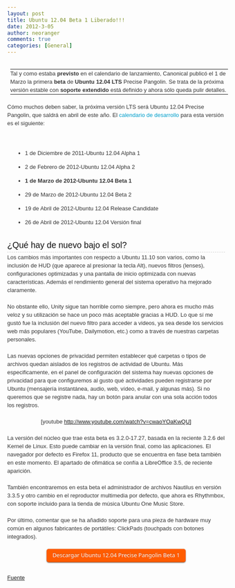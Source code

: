 ```yaml
---
layout: post
title: Ubuntu 12.04 Beta 1 Liberado!!!
date: 2012-3-05
author: neoranger
comments: true
categories: [General]
---
```

<br /><table border="0" cellpadding="2" cellspacing="2" style="border-collapse:collapse;color:#343434;font-family:Ubuntu, 'Droid Sans', Arial, Helvetica, sans-serif;font-size:13px;line-height:19px;outline-color:initial;outline-style:none;outline-width:initial;margin:0 0 0 7px;padding:0;"><tbody style="outline-color:initial;outline-style:none;outline-width:initial;margin:0;padding:0;"><tr style="outline-color:initial;outline-style:none;outline-width:initial;margin:0;padding:0;"><td style="outline-color:initial;outline-style:none;outline-width:initial;margin:0;padding:0;">Tal y como estaba <b style="background-attachment:initial;background-clip:initial;background-color:transparent;background-image:initial;background-origin:initial;background-position:initial initial;background-repeat:initial initial;border-color:initial;border-color:initial;border-width:initial;border-width:initial;font-size:13px;font-style:normal;outline-color:initial;outline-style:none;outline-width:initial;text-decoration:none;vertical-align:baseline;border-style:none;margin:0;padding:0;">previsto</b> en el calendario de lanzamiento, Canonical publicó el 1 de Marzo la primera <b style="background-attachment:initial;background-clip:initial;background-color:transparent;background-image:initial;background-origin:initial;background-position:initial initial;background-repeat:initial initial;border-color:initial;border-color:initial;border-width:initial;border-width:initial;font-size:13px;font-style:normal;outline-color:initial;outline-style:none;outline-width:initial;text-decoration:none;vertical-align:baseline;border-style:none;margin:0;padding:0;">beta</b> de <b style="background-attachment:initial;background-clip:initial;background-color:transparent;background-image:initial;background-origin:initial;background-position:initial initial;background-repeat:initial initial;border-color:initial;border-color:initial;border-width:initial;border-width:initial;font-size:13px;font-style:normal;outline-color:initial;outline-style:none;outline-width:initial;text-decoration:none;vertical-align:baseline;border-style:none;margin:0;padding:0;">Ubuntu 12.04 LTS</b> Precise Pangolin. Se trata de la próxima versión estable con <b style="background-attachment:initial;background-clip:initial;background-color:transparent;background-image:initial;background-origin:initial;background-position:initial initial;background-repeat:initial initial;border-color:initial;border-color:initial;border-width:initial;border-width:initial;font-size:13px;font-style:normal;outline-color:initial;outline-style:none;outline-width:initial;text-decoration:none;vertical-align:baseline;border-style:none;margin:0;padding:0;">soporte extendido</b> está definido y ahora sólo queda pulir detalles.</td></tr></tbody></table><span class="Apple-style-span" style="color:#343434;font-family:Ubuntu, 'Droid Sans', Arial, Helvetica, sans-serif;font-size:13px;line-height:19px;"><a href="" name="more" style="-webkit-transition-delay:initial;-webkit-transition-duration:.25s;-webkit-transition-property:all;-webkit-transition-timing-function:ease-in;color:#009ecb;outline-color:initial;outline-style:none;outline-width:initial;text-decoration:none;margin:0;padding:0;"></a></span><span class="Apple-style-span" style="color:#343434;font-family:Ubuntu, 'Droid Sans', Arial, Helvetica, sans-serif;font-size:13px;line-height:19px;"><br /></span><span class="Apple-style-span" style="color:#343434;font-family:Ubuntu, 'Droid Sans', Arial, Helvetica, sans-serif;font-size:13px;line-height:19px;">Cómo muchos deben saber, la próxima versión LTS será Ubuntu 12.04 Precise Pangolin, que saldrá en abril de este año. El</span><span class="Apple-style-span" style="color:#343434;font-family:Ubuntu, 'Droid Sans', Arial, Helvetica, sans-serif;font-size:13px;line-height:19px;"> </span><span class="Apple-style-span" style="color:#343434;font-family:Ubuntu, 'Droid Sans', Arial, Helvetica, sans-serif;font-size:13px;line-height:19px;"><a href="https://wiki.ubuntu.com/PrecisePangolin/ReleaseSchedule" style="-webkit-transition-delay:initial;-webkit-transition-duration:.25s;-webkit-transition-property:all;-webkit-transition-timing-function:ease-in;color:#009ecb;outline-color:initial;outline-style:none;outline-width:initial;text-decoration:none;margin:0;padding:0;" target="_blank">calendario de desarrollo</a></span><span class="Apple-style-span" style="color:#343434;font-family:Ubuntu, 'Droid Sans', Arial, Helvetica, sans-serif;font-size:13px;line-height:19px;"> </span><span class="Apple-style-span" style="color:#343434;font-family:Ubuntu, 'Droid Sans', Arial, Helvetica, sans-serif;font-size:13px;line-height:19px;">para esta versión es el siguiente:</span><span class="Apple-style-span" style="color:#343434;font-family:Ubuntu, 'Droid Sans', Arial, Helvetica, sans-serif;font-size:13px;line-height:19px;"><br /></span><span class="Apple-style-span" style="color:#343434;font-family:Ubuntu, 'Droid Sans', Arial, Helvetica, sans-serif;font-size:13px;line-height:19px;"><br /></span><br /><ul style="color:#343434;font-family:Ubuntu, 'Droid Sans', Arial, Helvetica, sans-serif;font-size:13px;line-height:19px;list-style-image:initial;list-style-position:initial;list-style-type:disc;outline-color:initial;outline-style:none;outline-width:initial;margin:0;padding:0 0 0 15px;"><li style="min-height:16px;outline-color:initial;outline-style:none;outline-width:initial;margin:1em 0 1em 2em;padding:0;">1 de Diciembre de 2011-Ubuntu 12.04 Alpha 1</li><li style="min-height:16px;outline-color:initial;outline-style:none;outline-width:initial;margin:1em 0 1em 2em;padding:0;">2 de Febrero de 2012-Ubuntu 12.04 Alpha 2</li><li style="min-height:16px;outline-color:initial;outline-style:none;outline-width:initial;margin:1em 0 1em 2em;padding:0;"><b style="background-attachment:initial;background-clip:initial;background-color:transparent;background-image:initial;background-origin:initial;background-position:initial initial;background-repeat:initial initial;border-color:initial;border-color:initial;border-width:initial;border-width:initial;font-size:13px;font-style:normal;outline-color:initial;outline-style:none;outline-width:initial;text-decoration:none;vertical-align:baseline;border-style:none;margin:0;padding:0;">1 de Marzo de 2012-Ubuntu 12.04 Beta 1</b></li><li style="min-height:16px;outline-color:initial;outline-style:none;outline-width:initial;margin:1em 0 1em 2em;padding:0;">29 de Marzo de 2012-Ubuntu 12.04 Beta 2</li><li style="min-height:16px;outline-color:initial;outline-style:none;outline-width:initial;margin:1em 0 1em 2em;padding:0;">19 de Abril de 2012-Ubuntu 12.04 Release Candidate</li><li style="min-height:16px;outline-color:initial;outline-style:none;outline-width:initial;margin:1em 0 1em 2em;padding:0;">26 de Abril de 2012-Ubuntu 12.04 Versión final</li></ul><span class="Apple-style-span" style="color:#343434;font-family:Ubuntu, 'Droid Sans', Arial, Helvetica, sans-serif;font-size:13px;line-height:19px;"><br /></span><h3 style="border-bottom-color:rgb(204,204,204) !important;border-bottom-style:dashed !important;border-bottom-width:1px !important;color:#111111;font-family:Ubuntu, 'Droid Sans', arial, serif;font-size:1.4em;font-weight:400;line-height:23px;outline-color:initial;outline-style:none;outline-width:initial;margin:0 0 2px;padding:0 0 4px;">¿Qué hay de nuevo bajo el sol?</h3><span class="Apple-style-span" style="color:#343434;font-family:Ubuntu, 'Droid Sans', Arial, Helvetica, sans-serif;font-size:13px;line-height:19px;">Los cambios más importantes con respecto a Ubuntu 11.10 son varios, como la inclusión de HUD (que aparece al presionar la tecla Alt), nuevos filtros (lenses), configuraciones optimizadas y una pantalla de inicio optimizada con nuevas características. Además el rendimiento general del sistema operativo ha mejorado claramente.</span><span class="Apple-style-span" style="color:#343434;font-family:Ubuntu, 'Droid Sans', Arial, Helvetica, sans-serif;font-size:13px;line-height:19px;"><br /></span><span class="Apple-style-span" style="color:#343434;font-family:Ubuntu, 'Droid Sans', Arial, Helvetica, sans-serif;font-size:13px;line-height:19px;"><br /></span><span class="Apple-style-span" style="color:#343434;font-family:Ubuntu, 'Droid Sans', Arial, Helvetica, sans-serif;font-size:13px;line-height:19px;">No obstante ello, Unity sigue tan horrible como siempre, pero ahora es mucho más veloz y su utilización se hace un poco más aceptable gracias a HUD. Lo que sí me gustó fue la inclusión del nuevo filtro para acceder a videos, ya sea desde los servicios web más populares (YouTube, Dailymotion, etc.) como a través de nuestras carpetas personales.</span><span class="Apple-style-span" style="color:#343434;font-family:Ubuntu, 'Droid Sans', Arial, Helvetica, sans-serif;font-size:13px;line-height:19px;"><br /></span><span class="Apple-style-span" style="color:#343434;font-family:Ubuntu, 'Droid Sans', Arial, Helvetica, sans-serif;font-size:13px;line-height:19px;"><br /></span><span class="Apple-style-span" style="color:#343434;font-family:Ubuntu, 'Droid Sans', Arial, Helvetica, sans-serif;font-size:13px;line-height:19px;">Las nuevas opciones de privacidad permiten establecer qué carpetas o tipos de archivos quedan aislados de los registros de actividad de Ubuntu. Más especificamente, en el panel de configuración del sistema hay nuevas opciones de privacidad para que configuremos al gusto qué actividades pueden registrarse por Ubuntu (mensajería instantánea, audio, web, vídeo, e-mail, y algunas más). Si no queremos que se registre nada, hay un botón para anular con una sola acción todos los registros.</span><span class="Apple-style-span" style="color:#343434;font-family:Ubuntu, 'Droid Sans', Arial, Helvetica, sans-serif;font-size:13px;line-height:19px;"><br /></span><span class="Apple-style-span" style="color:#343434;font-family:Ubuntu, 'Droid Sans', Arial, Helvetica, sans-serif;font-size:13px;line-height:19px;"><br /></span><div style="color:#343434;font-family:Ubuntu, 'Droid Sans', Arial, Helvetica, sans-serif;font-size:13px;line-height:19px;outline-color:initial;outline-style:none;outline-width:initial;text-align:center;margin:0;padding:0;">[youtube http://www.youtube.com/watch?v=cwaoYOaKwQU]</div><span class="Apple-style-span" style="color:#343434;font-family:Ubuntu, 'Droid Sans', Arial, Helvetica, sans-serif;font-size:13px;line-height:19px;"><br /></span><span class="Apple-style-span" style="color:#343434;font-family:Ubuntu, 'Droid Sans', Arial, Helvetica, sans-serif;font-size:13px;line-height:19px;">La versión del núcleo que trae esta beta es 3.2.0-17.27, basada en la reciente 3.2.6 del Kernel de Linux. Esto puede cambiar en la versión final, como las aplicaciones. El navegador por defecto es Firefox 11, producto que se encuentra en fase beta también en este momento. El apartado de ofimática se confía a LibreOffice 3.5, de reciente aparición.</span><span class="Apple-style-span" style="color:#343434;font-family:Ubuntu, 'Droid Sans', Arial, Helvetica, sans-serif;font-size:13px;line-height:19px;"><br /></span><span class="Apple-style-span" style="color:#343434;font-family:Ubuntu, 'Droid Sans', Arial, Helvetica, sans-serif;font-size:13px;line-height:19px;"><br /></span><span class="Apple-style-span" style="color:#343434;font-family:Ubuntu, 'Droid Sans', Arial, Helvetica, sans-serif;font-size:13px;line-height:19px;">También encontraremos en esta beta el administrador de archivos Nautilus en versión 3.3.5 y otro cambio en el reproductor multimedia por defecto, que ahora es Rhythmbox, con soporte incluido para la tienda de música Ubuntu One Music Store.</span><span class="Apple-style-span" style="color:#343434;font-family:Ubuntu, 'Droid Sans', Arial, Helvetica, sans-serif;font-size:13px;line-height:19px;"><br /></span><span class="Apple-style-span" style="color:#343434;font-family:Ubuntu, 'Droid Sans', Arial, Helvetica, sans-serif;font-size:13px;line-height:19px;"><br /></span><span class="Apple-style-span" style="color:#343434;font-family:Ubuntu, 'Droid Sans', Arial, Helvetica, sans-serif;font-size:13px;line-height:19px;">Por último, comentar que se ha añadido soporte para una pieza de hardware muy común en algunos fabricantes de portátiles: ClickPads (touchpads con botones integrados).</span><span class="Apple-style-span" style="color:#343434;font-family:Ubuntu, 'Droid Sans', Arial, Helvetica, sans-serif;font-size:13px;line-height:19px;"><br /></span><span class="Apple-style-span" style="color:#343434;font-family:Ubuntu, 'Droid Sans', Arial, Helvetica, sans-serif;font-size:13px;line-height:19px;"><br /></span><div style="color:#343434;font-family:Ubuntu, 'Droid Sans', Arial, Helvetica, sans-serif;font-size:13px;line-height:19px;outline-color:initial;outline-style:none;outline-width:initial;text-align:center;margin:0;padding:0;"><a class="large awesome orange" href="http://releases.ubuntu.com/precise/" style="-webkit-box-shadow:rgba(0,0,0,0.496094) 0 1px 3px;-webkit-transition-delay:initial;-webkit-transition-duration:.25s;-webkit-transition-property:all;-webkit-transition-timing-function:ease-in;background-attachment:initial, initial;background-clip:initial, initial;background-color:#ff5c00;background-image:-webkit-gradient(linear,0% 0%,0% 100%,from(rgba(0,0,0,0)),to(rgba(0,0,0,0.199219))), initial;background-origin:initial, initial;border-bottom-color:rgba(0,0,0,0.246094);border-bottom-left-radius:5px 5px;border-bottom-right-radius:5px 5px;border-bottom-style:solid;border-bottom-width:1px;border-top-left-radius:5px 5px;border-top-right-radius:5px 5px;color:rgb(255,255,255) !important;cursor:pointer;display:inline-block;font-family:'Lucida Grande', 'Segoe UI', Ubuntu, 'Nokia Pure', sans-serif;font-size:13px;font-weight:normal !important;line-height:1;outline-color:initial;outline-style:none;outline-width:initial;position:relative;text-decoration:none !important;text-shadow:rgba(0,0,0,0.246094) 0 -1px 1px;margin:0 0 .5em;padding:8px 14px 9px;" target="_blank">Descargar Ubuntu 12.04 Precise Pangolin Beta 1</a></div><div style="color:#343434;font-family:Ubuntu, 'Droid Sans', Arial, Helvetica, sans-serif;font-size:13px;line-height:19px;outline-color:initial;outline-style:none;outline-width:initial;text-align:center;margin:0;padding:0;"><br /></div><div style="color:#343434;font-family:Ubuntu, 'Droid Sans', Arial, Helvetica, sans-serif;font-size:13px;line-height:19px;outline-color:initial;outline-style:none;outline-width:initial;text-align:left;margin:0;padding:0;"><a href="http://usemoslinux.blogspot.com/2012/03/ubuntu-1204-beta-1-disponible.html?utm_source=feedburner&amp;utm_medium=twitter&amp;utm_campaign=Feed%3A+UsemosLinux+%28Usemos+Linux%29">Fuente</a></div>
